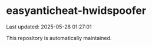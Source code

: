 # easyanticheat-hwidspoofer

Last updated: 2025-05-28 01:27:01

This repository is automatically maintained.
